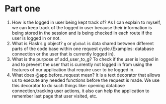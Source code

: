 # Part one

1. How is the logged in user being kept track of?
   As I can explain to myself, we can keep track of the logged in user because their information is being stored in the session and is being checked in each route if the user is logged in or not.
2. What is Flask’s g object?
   `g` or `global` is data shared between different parts of the code base within one request cycle.(Examples: database connection or the user that is currently logged in).
3. What is the purpose of add_user_to_g?
   To check if the user is logged in and to prevent the user that is currently not logged in from using the features of our application that require user to be logged in.
4. What does @app.before_request mean?
   It is a text decorator that allows us to execute any needed functions before the request is made. We use this decorator to do such things like: opening database connection,tracking user actions, it also can help the application to remember last page that user visited, etc.
